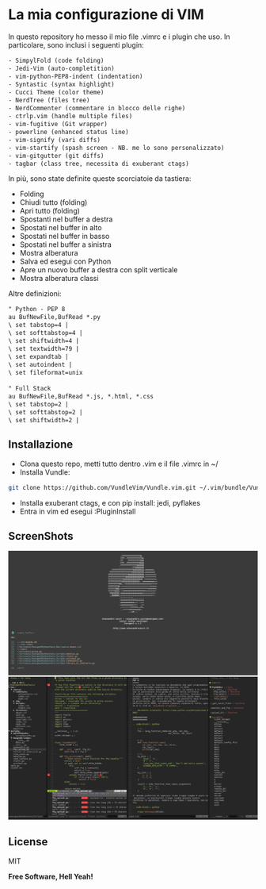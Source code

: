 # La mia configurazione di VIM


In questo repository ho messo il mio file .vimrc e i plugin che uso. In particolare, sono inclusi i seguenti plugin:

    - SimpylFold (code folding)
    - Jedi-Vim (auto-completition)
    - vim-python-PEP8-indent (indentation)
    - Syntastic (syntax highlight)
    - Cucci Theme (color theme)
    - NerdTree (files tree)
    - NerdCommenter (commentare in blocco delle righe)
    - ctrlp.vim (handle multiple files)
    - vim-fugitive (Git wrapper)
    - powerline (enhanced status line)
    - vim-signify (vari diffs)
    - vim-startify (spash screen - NB. me lo sono personalizzato)
    - vim-gitgutter (git diffs)
    - tagbar (class tree, necessita di exuberant ctags)


In più, sono state definite queste scorciatoie da tastiera:

  - <space> Folding
  - <F9> Chiudi tutto (folding)
  - <F10> Apri tutto (folding)
  - <C-J> Spostanti nel buffer a destra
  - <C-K> Spostati nel buffer in alto
  - <C-L> Spostati nel buffer in basso
  - <C-H> Spostati nel buffer a sinistra
  - <C-n> Mostra alberatura
  - <F5> Salva ed esegui con Python
  - <F3> Apre un nuovo buffer a destra con split verticale
  - <F8> Mostra alberatura classi
 
Altre definizioni:

```vim
" Python - PEP 8
au BufNewFile,BufRead *.py
\ set tabstop=4 |
\ set softtabstop=4 |
\ set shiftwidth=4 |
\ set textwidth=79 |
\ set expandtab |
\ set autoindent |
\ set fileformat=unix
 
" Full Stack
au BufNewFile,BufRead *.js, *.html, *.css
\ set tabstop=2 |
\ set softtabstop=2 |
\ set shiftwidth=2 |
```

Installazione
-------------
  - Clona questo repo, metti tutto dentro .vim e il file .vimrc in ~/
  - Installa Vundle:


```bash
git clone https://github.com/VundleVim/Vundle.vim.git ~/.vim/bundle/Vundle.vim
```

  - Installa exuberant ctags, e con pip install: jedi, pyflakes
  - Entra in vim ed esegui :PluginInstall


ScreenShots
-----------
![alt tag](intro.png)
![alt tag](dev.png)

License
----

MIT


**Free Software, Hell Yeah!**
